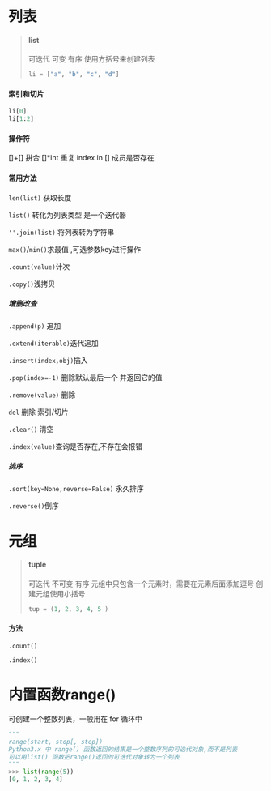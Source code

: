 # 列表

> #### list
>
> 可迭代 可变 有序
> 使用方括号来创建列表
>
> ```python
> li = ["a", "b", "c", "d"]
> ```

#### 索引和切片

```python
li[0]
li[1:2]
```
#### 操作符

[]+[]  拼合
[]*int  重复
index in [] 成员是否存在

#### 常用方法

`len(list)` 获取长度

`list()` 转化为列表类型 是一个迭代器

`''.join(list)` 将列表转为字符串

`max()`/`min()`求最值 ,可选参数key进行操作

`.count(value)`计次

`.copy()`浅拷贝

##### 增删改查

`.append(p)` 追加

`.extend(iterable)`迭代追加

`.insert(index,obj)`插入

`.pop(index=-1)` 删除默认最后一个 并返回它的值

`.remove(value)` 删除 

`del` 删除 索引/切片

`.clear()` 清空

`.index(value)`查询是否存在,不存在会报错

##### 排序

`.sort(key=None,reverse=False)` 永久排序

`.reverse()`倒序



# 元组

> #### tuple
>
> 可迭代 不可变 有序
> 元组中只包含一个元素时，需要在元素后面添加逗号 
> 创建元组使用小括号 
>
> ```python
> tup = (1, 2, 3, 4, 5 )
> ```

#### 方法

`.count()`

`.index()`





# 内置函数range()

可创建一个整数列表，一般用在 for 循环中 

```python
"""
range(start, stop[, step])
Python3.x 中 range() 函数返回的结果是一个整数序列的可迭代对象,而不是列表
可以用list() 函数把range()返回的可迭代对象转为一个列表 
"""
>>> list(range(5))
[0, 1, 2, 3, 4] 
```

